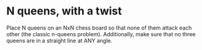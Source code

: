 # N queens, with a twist

Place N queens on an NxN chess board so that none of them attack each
other (the classic n-queens problem). Additionally, make sure that
no three queens are in a straight line at ANY angle.
